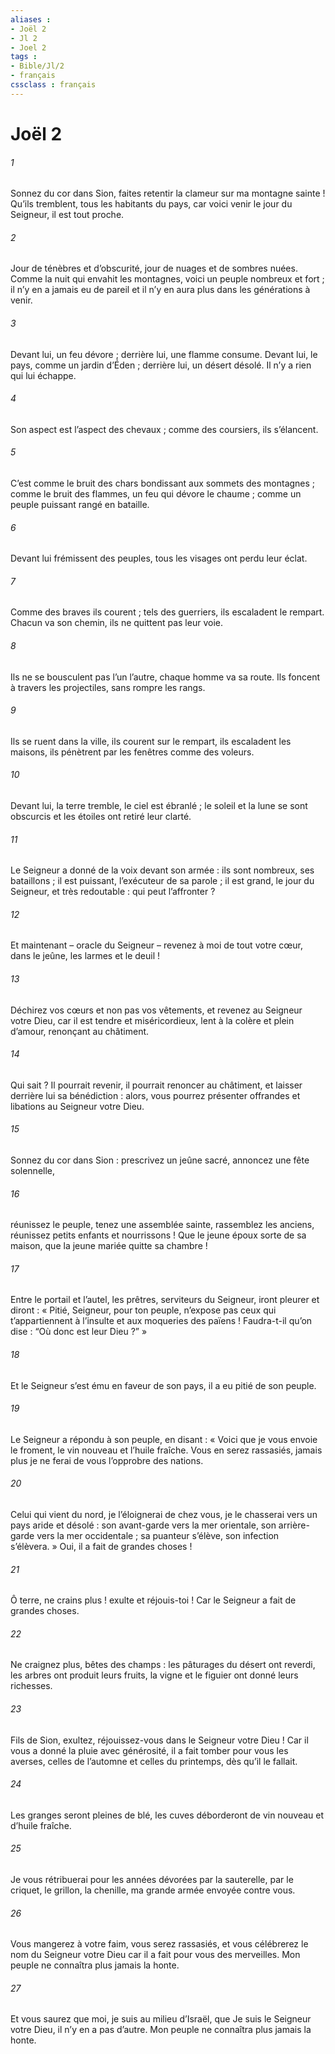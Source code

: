 ```yaml
---
aliases : 
- Joël 2
- Jl 2
- Joel 2
tags : 
- Bible/Jl/2
- français
cssclass : français
---
```


# Joël 2

###### 1
Sonnez du cor dans Sion,
faites retentir la clameur sur ma montagne sainte !
Qu’ils tremblent, tous les habitants du pays,
car voici venir le jour du Seigneur,
il est tout proche.
###### 2
Jour de ténèbres et d’obscurité,
jour de nuages et de sombres nuées.
Comme la nuit qui envahit les montagnes,
voici un peuple nombreux et fort ;
il n’y en a jamais eu de pareil
et il n’y en aura plus dans les générations à venir.
###### 3
Devant lui, un feu dévore ;
derrière lui, une flamme consume.
Devant lui, le pays, comme un jardin d’Éden ;
derrière lui, un désert désolé.
Il n’y a rien qui lui échappe.
###### 4
Son aspect est l’aspect des chevaux ;
comme des coursiers, ils s’élancent.
###### 5
C’est comme le bruit des chars
bondissant aux sommets des montagnes ;
comme le bruit des flammes,
un feu qui dévore le chaume ;
comme un peuple puissant
rangé en bataille.
###### 6
Devant lui frémissent des peuples,
tous les visages ont perdu leur éclat.
###### 7
Comme des braves ils courent ;
tels des guerriers, ils escaladent le rempart.
Chacun va son chemin,
ils ne quittent pas leur voie.
###### 8
Ils ne se bousculent pas l’un l’autre,
chaque homme va sa route.
Ils foncent à travers les projectiles,
sans rompre les rangs.
###### 9
Ils se ruent dans la ville,
ils courent sur le rempart,
ils escaladent les maisons,
ils pénètrent par les fenêtres
comme des voleurs.
###### 10
Devant lui, la terre tremble,
le ciel est ébranlé ;
le soleil et la lune se sont obscurcis
et les étoiles ont retiré leur clarté.
###### 11
Le Seigneur a donné de la voix
devant son armée :
ils sont nombreux, ses bataillons ;
il est puissant, l’exécuteur de sa parole ;
il est grand, le jour du Seigneur, et très redoutable :
qui peut l’affronter ?
###### 12
Et maintenant – oracle du Seigneur –
revenez à moi de tout votre cœur,
dans le jeûne, les larmes et le deuil !
###### 13
Déchirez vos cœurs et non pas vos vêtements,
et revenez au Seigneur votre Dieu,
car il est tendre et miséricordieux,
lent à la colère et plein d’amour,
renonçant au châtiment.
###### 14
Qui sait ? Il pourrait revenir,
il pourrait renoncer au châtiment,
et laisser derrière lui sa bénédiction :
alors, vous pourrez présenter offrandes et libations
au Seigneur votre Dieu.
###### 15
Sonnez du cor dans Sion :
prescrivez un jeûne sacré, annoncez une fête solennelle,
###### 16
réunissez le peuple, tenez une assemblée sainte,
rassemblez les anciens,
réunissez petits enfants et nourrissons !
Que le jeune époux sorte de sa maison,
que la jeune mariée quitte sa chambre !
###### 17
Entre le portail et l’autel,
les prêtres, serviteurs du Seigneur,
iront pleurer et diront :
« Pitié, Seigneur, pour ton peuple,
n’expose pas ceux qui t’appartiennent
à l’insulte et aux moqueries des païens !
Faudra-t-il qu’on dise :
“Où donc est leur Dieu ?” »
###### 18
Et le Seigneur s’est ému en faveur de son pays,
il a eu pitié de son peuple.
###### 19
Le Seigneur a répondu à son peuple, en disant :
« Voici que je vous envoie
le froment, le vin nouveau et l’huile fraîche.
Vous en serez rassasiés,
jamais plus je ne ferai de vous l’opprobre des nations.
###### 20
Celui qui vient du nord, je l’éloignerai de chez vous,
je le chasserai vers un pays aride et désolé :
son avant-garde vers la mer orientale,
son arrière-garde vers la mer occidentale ;
sa puanteur s’élève,
son infection s’élèvera. »
Oui, il a fait de grandes choses !
###### 21
Ô terre, ne crains plus !
exulte et réjouis-toi !
Car le Seigneur a fait de grandes choses.
###### 22
Ne craignez plus, bêtes des champs :
les pâturages du désert ont reverdi,
les arbres ont produit leurs fruits,
la vigne et le figuier ont donné leurs richesses.
###### 23
Fils de Sion, exultez,
réjouissez-vous dans le Seigneur votre Dieu !
Car il vous a donné la pluie avec générosité,
il a fait tomber pour vous les averses,
celles de l’automne et celles du printemps,
dès qu’il le fallait.
###### 24
Les granges seront pleines de blé,
les cuves déborderont de vin nouveau et d’huile fraîche.
###### 25
Je vous rétribuerai pour les années
dévorées par la sauterelle,
par le criquet, le grillon, la chenille,
ma grande armée envoyée contre vous.
###### 26
Vous mangerez à votre faim, vous serez rassasiés,
et vous célébrerez le nom du Seigneur votre Dieu
car il a fait pour vous des merveilles.
Mon peuple ne connaîtra plus jamais la honte.
###### 27
Et vous saurez que moi, je suis au milieu d’Israël,
que Je suis le Seigneur votre Dieu,
il n’y en a pas d’autre.
Mon peuple ne connaîtra plus jamais la honte.
